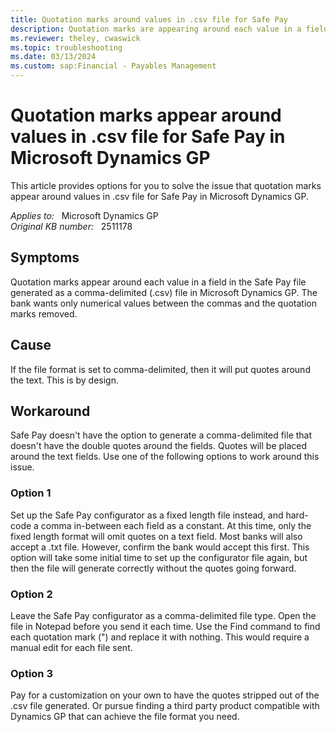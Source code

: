 ```yaml
---
title: Quotation marks around values in .csv file for Safe Pay
description: Quotation marks are appearing around each value in a field in the Safe Pay file generated as a comma-delimited (.csv) file. The bank wants only numerical values between the commas and the quotation marks removed.
ms.reviewer: theley, cwaswick
ms.topic: troubleshooting
ms.date: 03/13/2024
ms.custom: sap:Financial - Payables Management
---
```

# Quotation marks appear around values in .csv file for Safe Pay in Microsoft Dynamics GP

This article provides options for you to solve the issue that quotation marks appear around values in .csv file for Safe Pay in Microsoft Dynamics GP.

_Applies to:_ &nbsp; Microsoft Dynamics GP  
_Original KB number:_ &nbsp; 2511178

## Symptoms

Quotation marks appear around each value in a field in the Safe Pay file generated as a comma-delimited (.csv) file in Microsoft Dynamics GP. The bank wants only numerical values between the commas and the quotation marks removed.

## Cause

If the file format is set to comma-delimited, then it will put quotes around the text. This is by design.

## Workaround

Safe Pay doesn't have the option to generate a comma-delimited file that doesn't have the double quotes around the fields. Quotes will be placed around the text fields. Use one of the following options to work around this issue.

### Option 1

Set up the Safe Pay configurator as a fixed length file instead, and hard-code a comma in-between each field as a constant. At this time, only the fixed length format will omit quotes on a text field. Most banks will also accept a .txt file. However, confirm the bank would accept this first. This option will take some initial time to set up the configurator file again, but then the file will generate correctly without the quotes going forward.

### Option 2

Leave the Safe Pay configurator as a comma-delimited file type. Open the file in Notepad before you send it each time. Use the Find command to find each quotation mark (") and replace it with nothing. This would require a manual edit for each file sent.

### Option 3

Pay for a customization on your own to have the quotes stripped out of the .csv file generated. Or pursue finding a third party product compatible with Dynamics GP that can achieve the file format you need.
